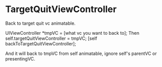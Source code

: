 # TargetQuitViewController
Back to target quit vc animatable.


UIViewController *tmpVC = [what vc you want to back to]; 
Then self.targetQuitViewController = tmpVC; 
[self backToTargetQuitViewController]; 

And it will back to tmpVC from self animatable, ignore self's parentVC or presentingVC.
